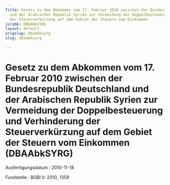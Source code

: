 ```yaml
---
Title: Gesetz zu dem Abkommen vom 17. Februar 2010 zwischen der Bundesrepublik Deutschland
  und der Arabischen Republik Syrien zur Vermeidung der Doppelbesteuerung und Verhinderung
  der Steuerverkürzung auf dem Gebiet der Steuern vom Einkommen
jurabk: DBAAbkSYRG
layout: default
origslug: dbaabksyrg
slug: dbaabksyrg

---
```


# Gesetz zu dem Abkommen vom 17. Februar 2010 zwischen der Bundesrepublik Deutschland und der Arabischen Republik Syrien zur Vermeidung der Doppelbesteuerung und Verhinderung der Steuerverkürzung auf dem Gebiet der Steuern vom Einkommen (DBAAbkSYRG)

Ausfertigungsdatum
:   2010-11-18

Fundstelle
:   BGBl II: 2010, 1359


